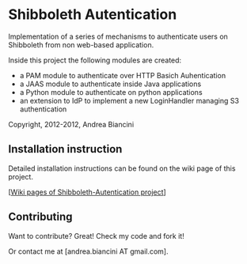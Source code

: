 Shibboleth Autentication
========================

Implementation of a series of mechanisms to authenticate users on Shibboleth from non 
web-based application.

Inside this project the following modules are created:

  * a PAM module to authenticate over HTTP Basich Auhentication
  * a JAAS module to authenticate inside Java applications
  * a Python module to authenticate on python applications
  * an extension to IdP to implement a new LoginHandler managing S3 authentication
  
Copyright, 2012-2012, Andrea Biancini


Installation instruction
------------------------

Detailed installation instructions can be found on the wiki page of this project.

  [[Wiki pages of Shibboleth-Autentication project](https://github.com/biancini/Shibboleth-Authentication/wiki)]


Contributing
------------
Want to contribute? Great! Check my code and fork it!

Or contact me at [andrea.biancini AT gmail.com].
